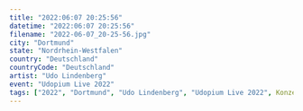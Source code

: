 ```yaml
---
title: "2022:06:07 20:25:56"
datetime: "2022:06:07 20:25:56"
filename: "2022-06-07_20-25-56.jpg"
city: "Dortmund"
state: "Nordrhein-Westfalen"
country: "Deutschland"
countryCode: "Deutschland"
artist: "Udo Lindenberg"
event: "Udopium Live 2022"
tags: ["2022", "Dortmund", "Udo Lindenberg", "Udopium Live 2022", Konzert, "Deutschland"]
---
```


